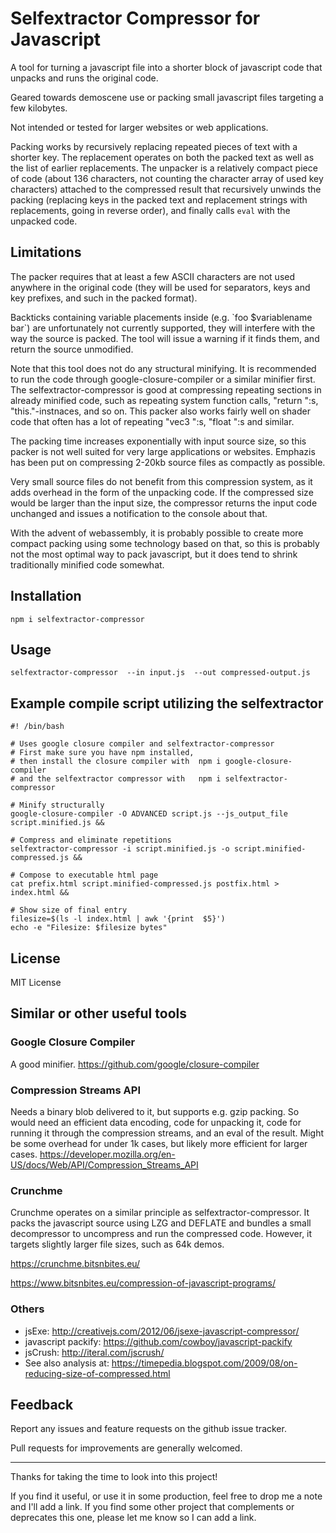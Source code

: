 # Selfextractor Compressor for Javascript

A tool for turning a javascript file into a shorter block of javascript code that unpacks
and runs the original code.  

Geared towards demoscene use or packing small javascript files targeting a few kilobytes.

Not intended or tested for larger websites or web applications.

Packing works by recursively replacing repeated pieces of text with a shorter key.  The replacement 
operates on both the packed text as well as the list of earlier replacements.  The unpacker is a relatively 
compact piece of code (about 136 characters, not counting the character array of used key characters) attached 
to the compressed result that recursively unwinds the packing (replacing keys in the packed text and
replacement strings with replacements, going in reverse order), and finally calls `eval` with the unpacked code.

## Limitations

The packer requires that at least a few ASCII characters are not used anywhere in the original code
(they will be used for separators, keys and key prefixes, and such in the packed format).

Backticks containing variable placements inside (e.g. \`foo $variablename bar\`) are unfortunately not 
currently supported, they will interfere with the way the source is packed.  The tool will issue a
warning if it finds them, and return the source unmodified.

Note that this tool does not do any structural minifying.  It is recommended to run the code through
google-closure-compiler or a similar minifier first.  The selfextractor-compressor is good at compressing
repeating sections in already minified code, such as repeating system function calls, "return ":s, 
"this."-instnaces, and so on.  This packer also works fairly well on shader code that often has a lot 
of repeating "vec3 ":s, "float ":s and similar.

The packing time increases exponentially with input source size, so this packer is not well suited for very 
large applications or websites.  Emphazis has been put on compressing 2-20kb source files as compactly as 
possible.

Very small source files do not benefit from this compression system, as it adds overhead in the form of the 
unpacking code.  If the compressed size would be larger than the input size, the compressor returns the input 
code unchanged and issues a notification to the console about that.

With the advent of webassembly, it is probably possible to create more compact packing using some technology 
based on that, so this is probably not the most optimal way to pack javascript, but it does tend to shrink 
traditionally minified code somewhat.

## Installation

    npm i selfextractor-compressor

## Usage

    selfextractor-compressor  --in input.js  --out compressed-output.js


## Example compile script utilizing the selfextractor

    #! /bin/bash
    
    # Uses google closure compiler and selfextractor-compressor
    # First make sure you have npm installed,
    # then install the closure compiler with  npm i google-closure-compiler
    # and the selfextractor compressor with   npm i selfextractor-compressor
    
    # Minify structurally
    google-closure-compiler -O ADVANCED script.js --js_output_file script.minified.js &&

    # Compress and eliminate repetitions
    selfextractor-compressor -i script.minified.js -o script.minified-compressed.js &&
    
    # Compose to executable html page
    cat prefix.html script.minified-compressed.js postfix.html > index.html &&
    
    # Show size of final entry
    filesize=$(ls -l index.html | awk '{print  $5}')
    echo -e "Filesize: $filesize bytes"
  

## License

MIT License


## Similar or other useful tools

### Google Closure Compiler

A good minifier.
https://github.com/google/closure-compiler


### Compression Streams API

Needs a binary blob delivered to it, but supports e.g. gzip packing.
So would need an efficient data encoding, code for unpacking it,
code for running it through the compression streams, and an eval of the result.
Might be some overhead for under 1k cases, but likely more efficient for larger cases.
https://developer.mozilla.org/en-US/docs/Web/API/Compression_Streams_API


### Crunchme

Crunchme operates on a similar principle as selfextractor-compressor.
It packs the javascript source using LZG and DEFLATE and bundles a small 
decompressor to uncompress and run the compressed code.  However, it 
targets slightly larger file sizes, such as 64k demos.

https://crunchme.bitsnbites.eu/

https://www.bitsnbites.eu/compression-of-javascript-programs/


### Others

- jsExe: http://creativejs.com/2012/06/jsexe-javascript-compressor/
- javascript packify: https://github.com/cowboy/javascript-packify
- jsCrush: http://iteral.com/jscrush/
- See also analysis at: https://timepedia.blogspot.com/2009/08/on-reducing-size-of-compressed.html


## Feedback

Report any issues and feature requests on the github issue tracker.

Pull requests for improvements are generally welcomed.

----

Thanks for taking the time to look into this project!

If you find it useful, or use it in some production, feel free to drop me a note and I'll add a link.
If you find some other project that complements or deprecates this one, please let me know so I can add a link.
